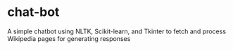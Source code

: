 # chat-bot
A simple chatbot using NLTK, Scikit-learn, and Tkinter to fetch and process Wikipedia pages for generating responses
